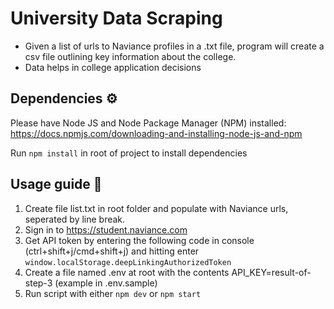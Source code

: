 # University Data Scraping
- Given a list of urls to Naviance profiles in a .txt file, program will create a csv file outlining key information about the college.
- Data helps in college application decisions

## Dependencies ⚙️
Please have Node JS and Node Package Manager (NPM) installed: https://docs.npmjs.com/downloading-and-installing-node-js-and-npm

Run `npm install` in root of project to install dependencies 

## Usage guide 🤔
1. Create file list.txt in root folder and populate with Naviance urls, seperated by line break.
2. Sign in to https://student.naviance.com
3. Get API token by entering the following code in console (ctrl+shift+j/cmd+shift+j) and hitting enter `window.localStorage.deepLinkingAuthorizedToken`
4. Create a file named .env at root with the contents API_KEY=result-of-step-3 (example in .env.sample)
5. Run script with either `npm dev` or `npm start`
